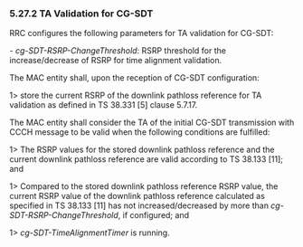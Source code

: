 ### 5.27.2 TA Validation for CG-SDT

RRC configures the following parameters for TA validation for CG-SDT:

*- cg-SDT-RSRP-ChangeThreshold*: RSRP threshold for the
increase/decrease of RSRP for time alignment validation.

The MAC entity shall, upon the reception of CG-SDT configuration:

1\> store the current RSRP of the downlink pathloss reference for TA
validation as defined in TS 38.331 \[5\] clause 5.7.17.

The MAC entity shall consider the TA of the initial CG-SDT transmission
with CCCH message to be valid when the following conditions are
fulfilled:

1\> The RSRP values for the stored downlink pathloss reference and the
current downlink pathloss reference are valid according to TS 38.133
\[11\]; and

1\> Compared to the stored downlink pathloss reference RSRP value, the
current RSRP value of the downlink pathloss reference calculated as
specified in TS 38.133 \[11\] has not increased/decreased by more than
*cg-SDT-RSRP-ChangeThreshold*, if configured; and

1\> *cg-SDT-TimeAlignmentTimer* is running.
